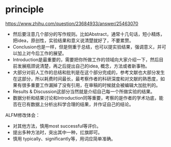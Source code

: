 # principle


https://www.zhihu.com/question/23684933/answer/25463070

- 然后要注意几个部分的写作规则。比如Abstract，通常十几句话，短小精炼，把idea，原创性，实验结果和意义说清楚就好了，不要累赘。
- Conclusion也是一样，但是侧重于总结，也可以提实验结果，强调意义，并可以加上对今后工作的展望。
- Introduction是最重要的，需要把你所做工作的领域向大家介绍一下，然后目前发展瓶颈说清楚，再之后提出自己的idea, 概念，方法或者新事物。
- 大部分对前人工作的总结和批判是在这个部分完成的，参考文献也大部分发生在这部分，所以耗费时间最长，最考察作者的科研深度和对文献的熟悉度，如果有很多重要工作漏掉了没有引用，在审稿的时候就会被编辑大加批判的。
- Results & Discussion这部分当然就是介绍自己每一个所做实验的结果。
- 数据分析和结果讨论和Introduction同等重要，考察的是作者的学术功底，能否在已有数据上分析出科学合理的结果，并作证自己的结论。

ALFM修改体会：
- 对其他方法，慎用most successful等评价。
- 提出多种方法时，突出其中一种，扛旗即可。
- 慎用 typically、significantly等，用词应简单准确。
